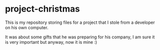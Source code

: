 # project-christmas

This is my repository storing files for a project that I stole from a developer on his own computer.

It was about some gifts that he was preparing for his company, I am sure it is very important but anyway, now it is mine :)